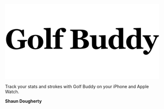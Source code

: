 ![alt tag](https://github.com/Shaunthehugo/Golf-Buddy/blob/master/GolfBuddyTitle.png)

Track your stats and strokes with Golf Buddy on your iPhone and Apple Watch.

**Shaun Dougherty**
